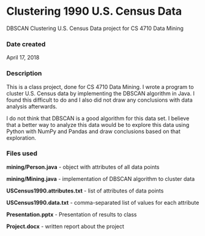 # Clustering 1990 U.S. Census Data
DBSCAN Clustering U.S. Census Data project for CS 4710 Data Mining

### Date created
April 17, 2018

### Description
This is a class project, done for CS 4710 Data Mining. I wrote a program to cluster U.S. Census data by implementing the DBSCAN algorithm in Java. I found this difficult to do and I also did not draw any conclusions with data analysis afterwards.

I do not think that DBSCAN is a good algorithm for this data set. I believe that a better way to analyze this data would be to explore this data using Python with NumPy and Pandas and draw conclusions based on that exploration.

### Files used
**mining/Person.java** - object with attributes of all data points

**mining/Mining.java** - implementation of DBSCAN algorithm to cluster data

**USCensus1990.attributes.txt** - list of attributes of data points

**USCensus1990.data.txt** - comma-separated list of values for each attribute

**Presentation.pptx** - Presentation of results to class

**Project.docx** - written report about the project
